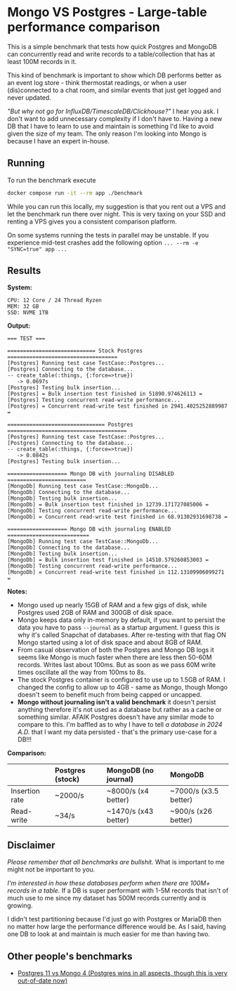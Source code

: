 # Mongo VS Postgres - Large-table performance comparison

This is a simple benchmark that tests how quick Postgres and MongoDB can
concurrently read and write records to a table/collection that has at least
100M records in it.

This kind of benchmark is important to show which DB performs better as an event
log store - think thermostat readings, or when a user (dis)connected to a
chat room, and similar events that just get logged and never updated.

*"But why not go for InfluxDB/TimescaleDB/Clickhouse?"* I hear you ask. I don't
want to add unnecessary complexity if I don't have to. Having a new DB that I
have to learn to use and maintain is something I'd like to avoid given the size
of my team. The only reason I'm looking into Mongo is because I have an expert
in-house.

## Running

To run the benchmark execute

```bash
docker compose run -it --rm app ./benchmark
```

While you can run this locally, my suggestion is that you rent out a VPS and
let the benchmark run there over night. This is very taxing on your SSD and
renting a VPS gives you a consistent comparison platform.

On some systems running the tests in parallel may be unstable. If you experience
mid-test crashes add the following option `... --rm -e "SYNC=true" app ...`

## Results

**System:**

```
CPU: 12 Core / 24 Thread Ryzen
MEM: 32 GB
SSD: NVME 1TB
```

**Output:**

```
=== TEST ===

============================ Stock Postgres ===================================
[Postgres] Running test case TestCase::Postgres...
[Postgres] Connecting to the database...
-- create_table(:things, {:force=>true})
   -> 0.0697s
[Postgres] Testing bulk insertion...
[Postgres] = Bulk insertion test finished in 51890.974626113 =
[Postgres] Testing concurrent read-write performance...
[Postgres] = Concurrent read-write test finished in 2941.4025252889987 =

=============================== Postgres ======================================
[Postgres] Running test case TestCase::Postgres...
[Postgres] Connecting to the database...
-- create_table(:things, {:force=>true})
   -> 0.0842s
[Postgres] Testing bulk insertion...

=================== Mongo DB with journaling DISABLED =========================
[MongoDb] Running test case TestCase::MongoDb...
[MongoDb] Connecting to the database...
[MongoDb] Testing bulk insertion...
[MongoDb] = Bulk insertion test finished in 12739.171727085006 =
[MongoDb] Testing concurrent read-write performance...
[MongoDb] = Concurrent read-write test finished in 68.91302931698738 =

=================== Mongo DB with journaling ENABLED ==========================
[MongoDb] Running test case TestCase::MongoDb...
[MongoDb] Connecting to the database...
[MongoDb] Testing bulk insertion...
[MongoDb] = Bulk insertion test finished in 14510.579260853003 =
[MongoDb] Testing concurrent read-write performance...
[MongoDb] = Concurrent read-write test finished in 112.13109906099271 =
```

**Notes:**

* Mongo used up nearly 15GB of RAM and a few gigs of disk,
    while Postgres used 2GB of RAM and 300GB of disk space.
* Mongo keeps data only in-memory by default, if you want to persist the data
    you have to pass `--journal`  as a startup argument. I guess this is why
    it's called Snapchat of databases. After re-testing with that flag ON Mongo
    started using a lot of disk space and about 8GB of RAM.
* From casual observation of both the Postgres and Mongo DB logs it seems like
    Mongo is much faster when there are less then 50-60M records. Writes last
    about 100ms. But as soon as we pass 60M write times oscillate all the way
    from 100ms to 8s.
* The stock Postgres container is configured to use up to 1.5GB of RAM. I
    changed the config to allow up to 4GB - same as Mongo, though Mongo doesn't
    seem to benefit much from being capped or uncapped.
* **Mongo without journaling isn't a valid benchmark** it doesn't persist anything
    therefore it's not used as a database but rather as a cache or something
    similar. AFAIK Postgres doesn't have any similar mode to compare to this.
    I'm baffled as to why I have to tell *a database in 2024 A.D.* that I want
    my data persisted - that's the primary use-case for a DB!!!

**Comparison:**

|                    | Postgres (stock) | MongoDB (no journal) | MongoDB               |
|:-------------------|:-----------------|:---------------------|:----------------------|
| Insertion rate     | ~2000/s          | ~8000/s (x4 better)  | ~7000/s (x3.5 better) |
| Read-write         | ~34/s            | ~1470/s (x43 better) | ~900/s (x26 better)   |

## Disclaimer

*Please remember that all benchmarks are bullshit.* What is important to me
might not be important to you.

*I'm interested in how these databases perform when there are 100M+ records in
a table.* If a DB is super performant with 1-5M records that isn't of much use
to me since my dataset has 500M records currently and is growing.

I didn't test partitioning because I'd just go with Postgres or MariaDB then no
matter how large the performance difference would be. As I said, having one DB
to look at and maintain is much easier for me than having two.

## Other people's benchmarks

* [Postgres 11 vs Mongo 4 (Postgres wins in all aspects, though this is very out-of-date now)](https://info.enterprisedb.com/rs/069-ALB-339/images/PostgreSQL_MongoDB_Benchmark-WhitepaperFinal.pdf)
